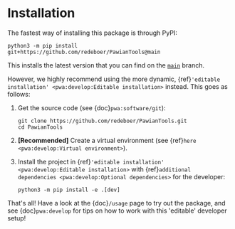 # Installation

The fastest way of installing this package is through PyPI:

```shell
python3 -m pip install git+https://github.com/redeboer/PawianTools@main
```

This installs the latest version that you can find on the
[`main`](https://github.com/redeboer/PawianTools/tree/main) branch.

However, we highly recommend using the more dynamic,
{ref}`'editable installation' <pwa:develop:Editable installation>` instead.
This goes as follows:

1. Get the source code (see {doc}`pwa:software/git`):

   ```shell
   git clone https://github.com/redeboer/PawianTools.git
   cd PawianTools
   ```

2. **[Recommended]** Create a virtual environment (see
   {ref}`here <pwa:develop:Virtual environment>`).

3. Install the project in
   {ref}`'editable installation' <pwa:develop:Editable installation>` with
   {ref}`additional dependencies <pwa:develop:Optional dependencies>` for the
   developer:

   ```shell
   python3 -m pip install -e .[dev]
   ```

That's all! Have a look at the {doc}`/usage` page to try out the package, and
see {doc}`pwa:develop` for tips on how to work with this 'editable' developer
setup!
